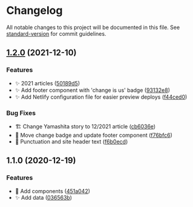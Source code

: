 # Changelog

All notable changes to this project will be documented in this file. See [standard-version](https://github.com/conventional-changelog/standard-version) for commit guidelines.

## [1.2.0](https://github.com/ucsc/news-highlights/compare/v1.1.0...v1.2.0) (2021-12-10)


### Features

* ✨ 2021 articles ([50189d5](https://github.com/ucsc/news-highlights/commit/50189d5958b5bc39e33af89b00a6779f1ce942f5))
* ✨ Add footer component with 'change is us' badge ([93132e8](https://github.com/ucsc/news-highlights/commit/93132e864600de74adde6ec23a57cc482171e316))
* ✨ Add Netlify configuration file for easier preview deploys ([f44ced0](https://github.com/ucsc/news-highlights/commit/f44ced0df6861e14c518e9682ef5200c6367ea75))


### Bug Fixes

* 🏗️ Change Yamashita story to 12/2021 article ([cb6036e](https://github.com/ucsc/news-highlights/commit/cb6036eabd5eb040376544b3b545e1ef3e00457a))
* 🐛 Move change badge and update footer component ([f76bfc6](https://github.com/ucsc/news-highlights/commit/f76bfc68f00c9b5fc259e4bddab49124731e86b4))
* 🐛 Punctuation and site header text ([f6b0ecd](https://github.com/ucsc/news-highlights/commit/f6b0ecda0749a22f92be1c24e27b18fe02bfbc3c))

## 1.1.0 (2020-12-19)


### Features

* :art: Add components ([451a042](https://github.com/ucsc/project-2020-news-highlights/commit/451a042578ce59e7dccd25fa22777b66a5bba001))
* :sparkles: Add data ([036563b](https://github.com/ucsc/project-2020-news-highlights/commit/036563bbddf7ec5f494de594093f0801bf13d068))
